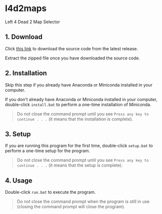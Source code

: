 # l4d2maps
Left 4 Dead 2 Map Selector

## 1. Download

Click [this link](https://github.com/syenlxyz/l4d2maps/releases) to download the source code from the latest release.

Extract the zipped file once you have downloaded the source code.

## 2. Installation

Skip this step if you already have Anaconda or Miniconda installed in your computer.

If you don't already have Anaconda or Miniconda installed in your computer, double-click `install.bat` to perform a one-time installation of Miniconda. 

> Do not close the command prompt until you see `Press any key to continue . . .` (it means that the installation is complete).

## 3. Setup

If you are running this program for the first time, double-click `setup.bat` to perform a one-time setup for the program.

> Do not close the command prompt until you see `Press any key to continue . . .` (it means that the setup is complete).

## 4. Usage

Double-click `run.bat` to execute the program.

> Do not close the command prompt when the program is still in use (closing the command prompt will close the program).
